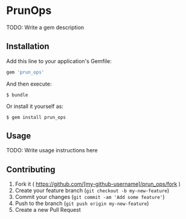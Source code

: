 # PrunOps

TODO: Write a gem description

## Installation

Add this line to your application's Gemfile:

```ruby
gem 'prun_ops'
```

And then execute:

    $ bundle

Or install it yourself as:

    $ gem install prun_ops

## Usage

TODO: Write usage instructions here

## Contributing

1. Fork it ( https://github.com/[my-github-username]/prun_ops/fork )
2. Create your feature branch (`git checkout -b my-new-feature`)
3. Commit your changes (`git commit -am 'Add some feature'`)
4. Push to the branch (`git push origin my-new-feature`)
5. Create a new Pull Request
